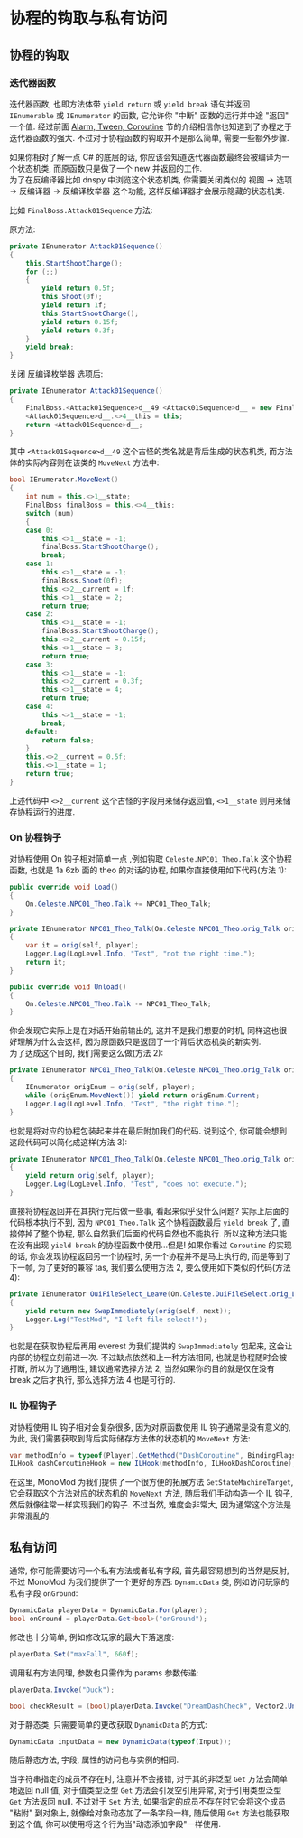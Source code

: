 # 协程的钩取与私有访问

## 协程的钩取

### 迭代器函数

迭代器函数, 也即方法体带 `yield return` 或 `yield break` 语句并返回 `IEnumerable` 或 `IEnumerator` 的函数,
它允许你 "中断" 函数的运行并中途 "返回" 一个值. 经过前面 [Alarm, Tween, Coroutine](../trans/common1.md) 节的介绍相信你也知道到了协程之于迭代器函数的强大.
不过对于协程函数的钩取并不是那么简单, 需要一些额外步骤.  

如果你相对了解一点 C# 的底层的话, 你应该会知道迭代器函数最终会被编译为一个状态机类, 而原函数只是做了一个 new 并返回的工作.  
为了在反编译器比如 dnspy 中浏览这个状态机类, 你需要关闭类似的 视图 -> 选项 -> 反编译器 -> 反编译枚举器 这个功能, 这样反编译器才会展示隐藏的状态机类.  

比如 `FinalBoss.Attack01Sequence` 方法:

原方法:

```cs
private IEnumerator Attack01Sequence()
{
	this.StartShootCharge();
	for (;;)
	{
		yield return 0.5f;
		this.Shoot(0f);
		yield return 1f;
		this.StartShootCharge();
		yield return 0.15f;
		yield return 0.3f;
	}
	yield break;
}
```

关闭 反编译枚举器 选项后:

```cs
private IEnumerator Attack01Sequence()
{
	FinalBoss.<Attack01Sequence>d__49 <Attack01Sequence>d__ = new FinalBoss.<Attack01Sequence>d__49(0);
	<Attack01Sequence>d__.<>4__this = this;
	return <Attack01Sequence>d__;
}
```

其中 `<Attack01Sequence>d__49` 这个古怪的类名就是背后生成的状态机类, 而方法体的实际内容则在该类的 `MoveNext` 方法中:

```cs
bool IEnumerator.MoveNext()
{
    int num = this.<>1__state;
    FinalBoss finalBoss = this.<>4__this;
    switch (num)
    {
    case 0:
        this.<>1__state = -1;
        finalBoss.StartShootCharge();
        break;
    case 1:
        this.<>1__state = -1;
        finalBoss.Shoot(0f);
        this.<>2__current = 1f;
        this.<>1__state = 2;
        return true;
    case 2:
        this.<>1__state = -1;
        finalBoss.StartShootCharge();
        this.<>2__current = 0.15f;
        this.<>1__state = 3;
        return true;
    case 3:
        this.<>1__state = -1;
        this.<>2__current = 0.3f;
        this.<>1__state = 4;
        return true;
    case 4:
        this.<>1__state = -1;
        break;
    default:
        return false;
    }
    this.<>2__current = 0.5f;
    this.<>1__state = 1;
    return true;
}
```

上述代码中 `<>2__current` 这个古怪的字段用来储存返回值, `<>1__state` 则用来储存协程运行的进度.

### On 协程钩子

对协程使用 On 钩子相对简单一点 ,例如钩取 `Celeste.NPC01_Theo.Talk` 这个协程函数, 也就是 1a 6zb 面的 theo 的对话的协程,
如果你直接使用如下代码(方法 1):

```cs
public override void Load()
{
    On.Celeste.NPC01_Theo.Talk += NPC01_Theo_Talk;
}

private IEnumerator NPC01_Theo_Talk(On.Celeste.NPC01_Theo.orig_Talk orig, NPC01_Theo self, Player player)
{
    var it = orig(self, player);
    Logger.Log(LogLevel.Info, "Test", "not the right time.");
    return it;
}

public override void Unload()
{
    On.Celeste.NPC01_Theo.Talk -= NPC01_Theo_Talk;
}
```

你会发现它实际上是在对话开始前输出的, 这并不是我们想要的时机, 同样这也很好理解为什么会这样, 因为原函数只是返回了一个背后状态机类的新实例.  
为了达成这个目的, 我们需要这么做(方法 2):

```cs
private IEnumerator NPC01_Theo_Talk(On.Celeste.NPC01_Theo.orig_Talk orig, NPC01_Theo self, Player player)
{
    IEnumerator origEnum = orig(self, player);
    while (origEnum.MoveNext()) yield return origEnum.Current;
    Logger.Log(LogLevel.Info, "Test", "the right time.");
}
```

也就是将对应的协程包装起来并在最后附加我们的代码. 说到这个, 你可能会想到这段代码可以简化成这样(方法 3):

```cs
private IEnumerator NPC01_Theo_Talk(On.Celeste.NPC01_Theo.orig_Talk orig, NPC01_Theo self, Player player)
{
    yield return orig(self, player);
    Logger.Log(LogLevel.Info, "Test", "does not execute.");
}
```

直接将协程返回并在其执行完后做一些事, 看起来似乎没什么问题? 实际上后面的代码根本执行不到, 因为 `NPC01_Theo.Talk` 这个协程函数最后  `yield break` 了,
直接停掉了整个协程, 那么自然我们后面的代码自然也不能执行. 所以这种方法只能在没有出现 `yield break` 的协程函数中使用...但是! 如果你看过 `Coroutine` 的实现的话,
你会发现协程返回另一个协程时, 另一个协程并不是马上执行的, 而是等到了下一帧, 为了更好的兼容 tas, 我们要么使用方法 2, 要么使用如下类似的代码(方法 4):

```cs
private IEnumerator OuiFileSelect_Leave(On.Celeste.OuiFileSelect.orig_Leave orig, OuiFileSelect self, Oui next) 
{
    yield return new SwapImmediately(orig(self, next));
    Logger.Log("TestMod", "I left file select!");
}
```

也就是在获取协程后再用 everest 为我们提供的 `SwapImmediately` 包起来, 这会让内部的协程立刻前进一次. 不过缺点依然和上一种方法相同, 也就是协程随时会被打断,
所以为了通用性, 建议通常选择方法 2, 当然如果你的目的就是仅在没有 break 之后才执行, 那么选择方法 4 也是可行的.

### IL 协程钩子

对协程使用 IL 钩子相对会复杂很多, 因为对原函数使用 IL 钩子通常是没有意义的, 为此, 我们需要获取到背后实际储存方法体的状态机的 `MoveNext` 方法:

```cs
var methodInfo = typeof(Player).GetMethod("DashCoroutine", BindingFlags.NonPublic | BindingFlags.Instance).GetStateMachineTarget();
ILHook dashCoroutineHook = new ILHook(methodInfo, ILHookDashCoroutine);
```

在这里, MonoMod 为我们提供了一个很方便的拓展方法 `GetStateMachineTarget`, 它会获取这个方法对应的状态机的 `MoveNext` 方法,
随后我们手动构造一个 IL 钩子, 然后就像往常一样实现我们的钩子. 不过当然, 难度会非常大, 因为通常这个方法是非常混乱的.

## 私有访问

通常, 你可能需要访问一个私有方法或者私有字段, 首先最容易想到的当然是反射, 不过 MonoMod 为我们提供了一个更好的东西:
`DynamicData` 类, 例如访问玩家的私有字段 `onGround`:

```cs
DynamicData playerData = DynamicData.For(player);
bool onGround = playerData.Get<bool>("onGround");
```

修改也十分简单, 例如修改玩家的最大下落速度:

```cs
playerData.Set("maxFall", 660f);
```

调用私有方法同理, 参数也只需作为 params 参数传递:

```cs
playerData.Invoke("Duck");

bool checkResult = (bool)playerData.Invoke("DreamDashCheck", Vector2.UnitX);
```

对于静态类, 只需要简单的更改获取 `DynamicData` 的方式:

```cs
DynamicData inputData = new DynamicData(typeof(Input));
```

随后静态方法, 字段, 属性的访问也与实例的相同.  

当字符串指定的成员不存在时, 注意并不会报错, 对于其的非泛型 `Get` 方法会简单地返回 null 值,
对于值类型泛型 `Get` 方法会引发空引用异常, 对于引用类型泛型 `Get` 方法返回 null.
不过对于 `Set` 方法, 如果指定的成员不存在时它会将这个成员 "粘附" 到对象上,
就像给对象动态加了一条字段一样, 随后使用 `Get` 方法也能获取到这个值,
你可以使用将这个行为当"动态添加字段"一样使用.